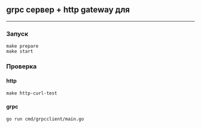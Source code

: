 ## grpc сервер + http gateway для
___
### Запуск

```bigquery
make prepare
make start
```

### Проверка
#### http
```bigquery
make http-curl-test
```
#### grpc
```bigquery
go run cmd/grpcclient/main.go
```